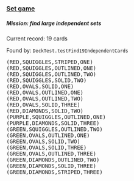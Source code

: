 ### [Set game](https://en.wikipedia.org/wiki/Set_(card_game))

##### Mission: find large independent sets

Current record: 19 cards

Found by: `DeckTest.testFind19IndependentCards`

<pre>
(RED,SQUIGGLES,STRIPED,ONE)
(RED,SQUIGGLES,OUTLINED,ONE)
(RED,SQUIGGLES,OUTLINED,TWO)
(RED,SQUIGGLES,SOLID,TWO)
(RED,OVALS,SOLID,ONE)
(RED,OVALS,OUTLINED,ONE)
(RED,OVALS,OUTLINED,TWO)
(RED,OVALS,SOLID,THREE)
(RED,DIAMONDS,SOLID,TWO)
(PURPLE,SQUIGGLES,OUTLINED,ONE)
(PURPLE,DIAMONDS,SOLID,THREE)
(GREEN,SQUIGGLES,OUTLINED,TWO)
(GREEN,OVALS,OUTLINED,ONE)
(GREEN,OVALS,SOLID,TWO)
(GREEN,OVALS,SOLID,THREE)
(GREEN,OVALS,OUTLINED,THREE)
(GREEN,DIAMONDS,OUTLINED,TWO)
(GREEN,DIAMONDS,SOLID,THREE)
(GREEN,DIAMONDS,STRIPED,THREE)
</pre>
